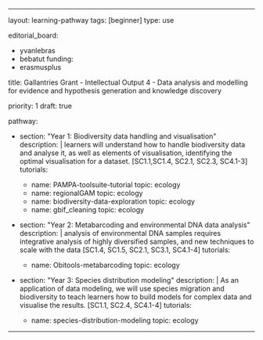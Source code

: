 
---
layout: learning-pathway
tags: [beginner]
type: use

editorial_board:
- yvanlebras
- bebatut
funding:
- erasmusplus

title: Gallantries Grant - Intellectual Output 4 - Data analysis and modelling for evidence and hypothesis generation and knowledge discovery

priority: 1
draft: true

pathway:
  - section: "Year 1: Biodiversity data handling and visualisation"
    description: |
      learners will understand how to handle biodiversity data and analyse it, as well as elements of visualisation, identifying the optimal visualisation for a dataset. [SC1.1,SC1.4, SC2.1, SC2.3, SC4.1-3]
    tutorials:
      - name: PAMPA-toolsuite-tutorial
        topic: ecology
      - name: regionalGAM
        topic: ecology
      - name: biodiversity-data-exploration
        topic: ecology
      - name: gbif_cleaning
        topic: ecology

  - section: "Year 2: Metabarcoding and environmental DNA data analysis"
    description: |
      analysis of environmental DNA samples requires integrative analysis of highly diversified samples, and new techniques to scale with the data [SC1.4, SC1.5, SC2.1, SC3.1, SC4.1-4]
    tutorials:
      - name: Obitools-metabarcoding
        topic: ecology

  - section: "Year 3: Species distribution modeling"
    description: |
      As an application of data modeling, we will use species migration and biodiversity to teach learners how to build models for complex data and visualise the results. [SC1.1, SC2.4, SC4.1-4]
    tutorials:
      - name: species-distribution-modeling
        topic: ecology

---
